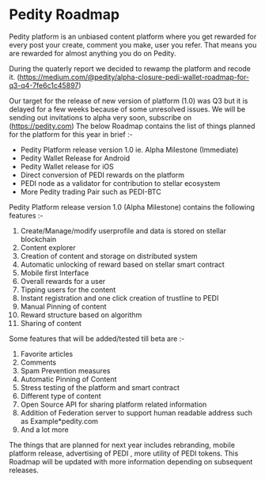 # Pedity Roadmap
Pedity platform is an unbiased content platform where you get rewarded for every post your create, comment you make, user you refer. That means you are rewarded for almost anything you do on Pedity.

During the quaterly report we decided to rewamp the platform and recode it. (https://medium.com/@pedity/alpha-closure-pedi-wallet-roadmap-for-q3-q4-7fe6c1c45897)

Our target for the release of new version of platform (1.0) was Q3 but it is delayed for a few weeks because of some unresolved issues. We will be sending out invitations to alpha very soon, subscribe on (https://pedity.com)
The below Roadmap contains the list of things planned for the platform for this year in brief :-

- Pedity Platform release version 1.0 ie. Alpha Milestone (Immediate)
- Pedity Wallet Release for Android 
- Pedity Wallet release for iOS
- Direct conversion of PEDI rewards on the platform
- PEDI node as a validator for contribution to stellar ecosystem
- More Pedity trading Pair such as PEDI-BTC

Pedity Platform release version 1.0 (Alpha Milestone) contains the following features :-
1. Create/Manage/modify userprofile and data is stored on stellar blockchain
2. Content explorer 
3. Creation of content and storage on distributed system
4. Automatic unlocking of reward based on stellar smart contract
5. Mobile first Interface 
6. Overall rewards for a user
7. Tipping users for the content
8. Instant registration and one click creation of trustline to PEDI
9. Manual Pinning of content
10. Reward structure based on algorithm
11. Sharing of content

Some features that will be added/tested till beta are :-
1. Favorite articles
2. Comments
3. Spam Prevention measures
4. Automatic Pinning of Content
5. Stress testing of the platform and smart contract
6. Different type of content 
7. Open Source API for sharing platform related information
8. Addition of Federation server to support human readable address such as Example*pedity.com
9. And a lot more

The things that are planned for next year includes rebranding, mobile platform release, advertising of PEDI , more utility of PEDI tokens. This Roadmap will be updated with more information depending on subsequent releases.

